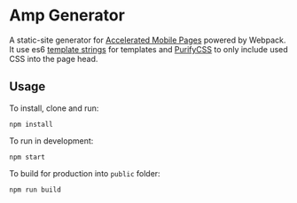 Amp Generator
=============

A static-site generator for [Accelerated Mobile Pages](https://github.com/ampproject/amphtml) powered by Webpack. It use es6 [template strings](https://developer.mozilla.org/en/docs/Web/JavaScript/Reference/template_strings) for templates and [PurifyCSS](https://github.com/purifycss/purifycss) to only include used CSS into the page head.

Usage
-----

To install, clone and run:
```
npm install
```

To run in development:
```
npm start
```

To build for production into `public` folder:
```
npm run build
```
